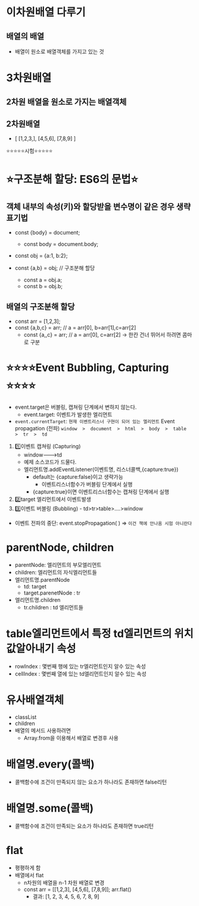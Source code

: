 # 이차원배열 다루기
## 배열의 배열
- 배열이 원소로 배열객체를 가지고 있는 것

# 3차원배열
## 2차원 배열을 원소로 가지는 배열객체

## 2차원배열
- [
    [1,2,3,],
    [4,5,6],
    [7,8,9]
  ]

⭐⭐⭐⭐⭐시험⭐⭐⭐⭐⭐
# ⭐구조분해 할당: ES6의 문법⭐  
## 객체 내부의 속성(키)와 할당받을 변수명이 같은 경우 생략 표기법
- const {body} = document;
  - const body = document.body;

- const obj = {a:1, b:2};
- const {a,b} = obj;  // 구조분해 할당
  - const a = obj.a;
  - const b = obj.b;
## 배열의 구조분해 할당
- const arr = [1,2,3];
- const {a,b,c} = arr;  // a = arr[0], b=arr[1],c=arr[2]
  - const {a,,c} = arr; //  a = arr[0], c=arr[2]  -> 한칸 건너 뛰어서 하려면 콤마로 구분

# ⭐⭐⭐⭐Event Bubbling, Capturing ⭐⭐⭐⭐
  - event.target은 버블링, 캡쳐링 단계에서 변하지 않는다.
    - event.target: 이벤트가 발생한 엘리먼트
  - `event.currentTarget`: `현재 이벤트리스너 구현이 되어 있는 엘리먼트`
  Event propagation (전파)
  `window  >  document  >  html  >  body  >  table  >  tr  >  td` 

  1) 1️⃣이벤트 캡쳐링 (Capturing)
     - window--->td
     - 예제 소스코드가 드물다.
     - 엘리먼트명.addEventListener(이벤트명, 리스너콜백,{capture:true})    
        - default는 {capture:false}이고 생략가능
           - 이벤트리스너함수가 버블링 단계에서 실행
        - {capture:true}이면 이벤트리스너함수는 캡쳐링 단계에서 실행
  2) 2️⃣target 엘리먼트에서 이벤트발생
  3) 3️⃣이벤트 버블링 (Bubbling)
    - td>tr>table>....>window
  * 이벤트 전파의 중단: event.stopPropagation( )  => `이건 책에 안나옴 시험 아니란다` 

# parentNode, children  
- parentNode: 엘리먼트의 부모엘리먼트
- children: 엘리먼트의 자식엘리먼트들
- 엘리먼트명.parentNode
  - td: target
  - target.parenetNode : tr
- 엘리먼트명.children
  - tr.children : td 엘리먼트들 

# table엘리먼트에서 특정 td엘리먼트의 위치값알아내기 속성
- rowIndex  : 몇번째 행에 있는 tr엘리먼트인지 알수 있는 속성
- cellIndex : 몇번째 열에 있는 td엘리먼트인지 알수 있는 속성

# 유사배열객체
- classList
- children 
- 배열의 메서드 사용하려면
  - Array.from을 이용해서 배열로 변경후 사용
  
# 배열명.every(콜백)  
- 콜백함수에 조건이 만족되지 않는 요소가 하나라도 존재하면 false리턴
# 배열명.some(콜백)  
- 콜백함수에 조건이 만족되는 요소가 하나라도 존재하면 true리턴

#  flat
- 평평하게 함
- 배열에서 flat
  - n차원의 배열을 n-1 차원 배열로 변경
  - const arr = [[1,2,3],
             [4,5,6],
             [7,8,9]];
    arr.flat()
    - 결과: [1, 2, 3, 4, 5, 6, 7, 8, 9]